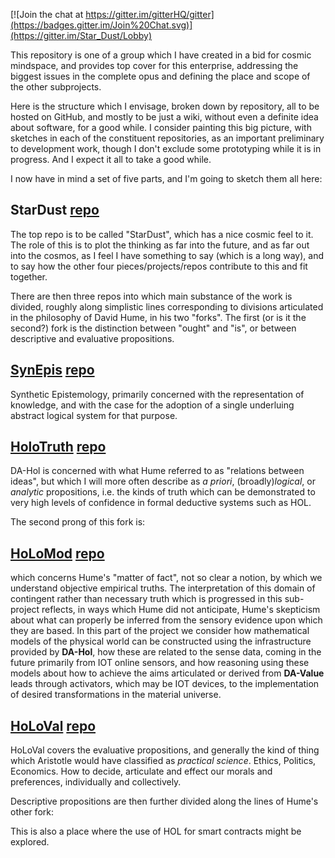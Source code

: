 [![Join the chat at https://gitter.im/gitterHQ/gitter](https://badges.gitter.im/Join%20Chat.svg)](https://gitter.im/Star_Dust/Lobby)

This repository is one of a group which I have created in a bid for cosmic mindspace, and provides top cover for this enterprise, addressing the biggest issues in the complete opus and defining the place and scope of the other subprojects.

Here is the structure which I envisage, broken down by repository, all to be hosted on GitHub, and mostly to be just a wiki, without even a definite idea about software, for a good while.
I consider painting this big picture, with sketches in each of the constituent repositories, as an important preliminary to development work, though I don't exclude some prototyping while it is in progress.
And I expect it all to take a good while.

I now have in mind a set of five parts, and I'm going to sketch them all here:

## StarDust [repo](https://github.com/rbjones/StarDust)

The top repo is to be called "StarDust", which has a nice cosmic feel to it.
The role of this is to plot the thinking as far into the future, and as far out into the cosmos, as I feel I have something to say (which is a long way), and to say how the other four pieces/projects/repos contribute to this and fit together.

There are then three repos into which main substance of the work is divided, roughly along simplistic lines corresponding to divisions articulated in the philosophy of David Hume, in his two "forks".
The first (or is it the second?) fork is the distinction between "ought" and "is", or between descriptive and evaluative propositions.

## [SynEpis](https://rbjones.github.io/SynEpis) [repo](https://github.com/rbjones/SynEpis) 

Synthetic Epistemology, primarily concerned with the representation of knowledge, and with the case for the adoption of a single underluing abstract logical system for that purpose.

## [HoloTruth](https://rbjones.github.io/HoLoTruth) [repo](https://github.com/rbjones/HoLoTruth) 

DA-Hol is concerned with what Hume referred to as "relations between ideas", but which I will more often describe as _a priori_, (broadly)_logical_, or _analytic_ propositions, i.e. the kinds of truth which can be demonstrated to very high levels of confidence in formal deductive systems such as HOL.

The second prong of this fork is:

## [HoLoMod](https://rbjones.github.io/HoLoMod) [repo](https://github.com/rbjones/HoLoTruth)

which concerns Hume's "matter of fact", not so clear a notion, by which we understand objective empirical truths.
The interpretation of this domain of contingent rather than necessary truth which is progressed in this sub-project reflects, in ways which Hume did not anticipate, Hume's skepticism about what can properly be inferred from the sensory evidence upon which they are based.
In this part of the project we consider how mathematical models of the physical world can be constructed using the infrastructure provided by **DA-Hol**, how these are related to the sense data, coming in the future primarily from IOT online sensors, and how reasoning using these models about how to achieve the aims articulated or derived from **DA-Value** leads through activators, which may be IOT devices, to the implementation of desired transformations in the material universe.

## [HoLoVal](https://rbjones.github.io/HoLoVal) [repo](https://github.com/rbjones/HoLoVal)

HoLoVal covers the evaluative propositions, and generally the kind of thing which Aristotle would have classified as _practical science_.
Ethics, Politics, Economics.
How to decide, articulate and effect our morals and preferences, individually and collectively.

Descriptive propositions are then further divided along the lines of Hume's other fork:



This is also a place where the use of HOL for smart contracts might be explored.

